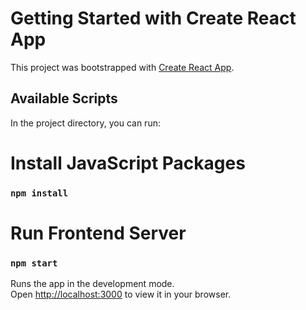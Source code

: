 # Getting Started with Create React App

This project was bootstrapped with [Create React App](https://github.com/facebook/create-react-app).

## Available Scripts

In the project directory, you can run:

# Install JavaScript Packages
### `npm install`

# Run Frontend Server
### `npm start`

Runs the app in the development mode.\
Open [http://localhost:3000](http://localhost:3000) to view it in your browser.
